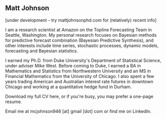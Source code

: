 ## Matt Johnson

[under development - try mattjohnsonphd.com for (relatively) recent info]

I am a research scientist at Amazon on the Topline Forecasting Team in Seattle, Washington. My personal research focuses on Bayesian methods for predictive forecast combination (Bayesian Predictive Synthesis), and other interests include time series, stochastic processes, dynamic models, forecasting and Bayesian statistics.

I earned my Ph.D. from Duke University's Department of Statistical Science, under adviser Mike West. Before coming to Duke, I earned a BA in Mathematics and Statistics from Northwestern University and an MS in Financial Mathematics from the University of Chicago. I also spent a few years trading American and Australian interest rate futures in downtown Chicago and working at a quantitative hedge fund in Durham.

Download my full CV here, or if you're busy, you may prefer a one-page resume.

Email me at mcjohnson946 [at] gmail [dot] com or find me on LinkedIn.
